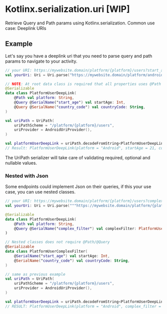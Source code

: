 # Kotlinx.serialization.uri [WIP]
Retrieve Query and Path params using Kotlinx.serialization. Common use case: Deeplink URIs

## Example
Let's say you have a deeplink uri that you need to parse query and path params to navigate to your activity.

```kotlin
// your URI: https://mywebsite.domain/platform/{platform}/users?start_age=00&country_code=00
val yourUri: Uri = Uri.parse("https://mywebsite.domain/platform/android/users?start_age=21&country_code=uk")

// NOTE: At root data class is required that all properties uses @Path or @Query 
@Serializable
data class PlatformUserDeepLink(
    @Path val platform: String,
    @Query @SerialName("start_age") val startAge: Int,
    @Query @SerialName("country_code") val countryCode: String,
)

val uriPath = UriPath(
    uriPathScheme = "/platform/{platform}/users",
    uriProvider = AndroidUriProvider(),
)

val platformUserDeepLink = uriPath.decodeFromString<PlatformUserDeepLink>(yourUri.path)
// Result: PlatformUserDeepLink(platform = "Android", startAge = 21, countryCode = "uk")
```

The UriPath serializer will take care of validating required, optional and nullable values.

### Nested with Json
Some endpoints could implement Json on their queries, if this your use case, you can use nested classes.

```kotlin
// your URI: https://mywebsite.domain/platform/{platform}/users?complex_filter={"start_age":21,"country_code":"uk"}
val yourUri: Uri = Uri.parse("""https://mywebsite.domain/platform/{platform}/users?complex_filter={"start_age":21,"country_code":"uk"}""")

@Serializable
data class PlatformUserDeepLink(
    @Path val platform: String,
    @Query @SerialName("complex_filter") val complexFilter: PlatformUserComplexFilter,
)

// Nested classes does not require @Path/@Query
@Serializable
data class PlatformUserComplexFilter(
    @SerialName("start_age") val startAge: Int,
    @SerialName("country_code") val countryCode: String,
)

// same as previous example
val uriPath = UriPath(
    uriPathScheme = "/platform/{platform}/users",
    uriProvider = AndroidUriProvider(),
)

val platformUserDeepLink = uriPath.decodeFromString<PlatformUserDeepLink>(yourUri.path)
// RESULT: PlatformUserDeepLink(platform = "Android", complex_filter = PlatformUserComplexFilter(startAge = 21, countryCode = "uk"))
```